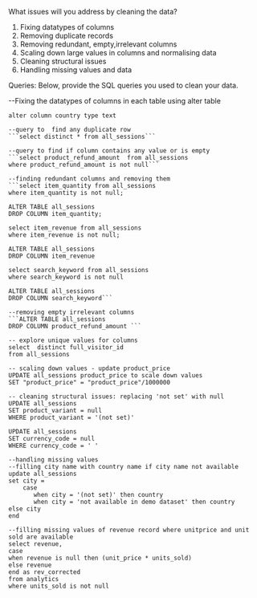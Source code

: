 What issues will you address by cleaning the data?
1. Fixing datatypes of columns
2. Removing duplicate records
3. Removing redundant, empty,irrelevant  columns
4. Scaling down large values in columns and normalising data
5. Cleaning structural issues
6. Handling missing values and data



Queries:
Below, provide the SQL queries you used to clean your data.

--Fixing the datatypes of columns in each table using alter table 
```alter table all_sessions
alter column country type text

--query to  find any duplicate row
```select distinct * from all_sessions```

--query to find if column contains any value or is empty
```select product_refund_amount  from all_sessions
where product_refund_amount is not null```

--finding redundant columns and removing them
```select item_quantity from all_sessions
where item_quantity is not null;

ALTER TABLE all_sessions
DROP COLUMN item_quantity;

select item_revenue from all_sessions
where item_revenue is not null;

ALTER TABLE all_sessions
DROP COLUMN item_revenue

select search_keyword from all_sessions
where search_keyword is not null

ALTER TABLE all_sessions
DROP COLUMN search_keyword```

--removing empty irrelevant columns
```ALTER TABLE all_sessions
DROP COLUMN product_refund_amount ```

-- explore unique values for columns
select  distinct full_visitor_id
from all_sessions

-- scaling down values - update product_price 
UPDATE all_sessions product_price to scale down values
SET "product_price" = "product_price"/1000000

-- cleaning structural issues: replacing 'not set' with null 
UPDATE all_sessions
SET product_variant = null
WHERE product_variant = '(not set)'

UPDATE all_sessions
SET currency_code = null
WHERE currency_code = ' '

--handling missing values
--filling city name with country name if city name not available
update all_sessions
set city = 
    case
       when city = '(not set)' then country
       when city = 'not available in demo dataset' then country
else city
end

--filling missing values of revenue record where unitprice and unit sold are available
select revenue,
case
when revenue is null then (unit_price * units_sold)
else revenue
end as rev_corrected
from analytics
where units_sold is not null  


